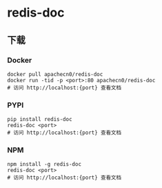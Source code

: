 # redis-doc

## 下载

### Docker

```
docker pull apachecn0/redis-doc
docker run -tid -p <port>:80 apachecn0/redis-doc
# 访问 http://localhost:{port} 查看文档
```

### PYPI

```
pip install redis-doc
redis-doc <port>
# 访问 http://localhost:{port} 查看文档
```

### NPM

```
npm install -g redis-doc
redis-doc <port>
# 访问 http://localhost:{port} 查看文档
```